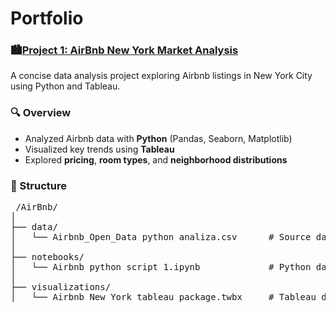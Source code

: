 # Portfolio 
### 🏙️[Project 1: AirBnb New York Market Analysis](https://github.com/matmarcinek/AirBnb)

A concise data analysis project exploring Airbnb listings in New York City using Python and Tableau.

### 🔍 Overview
- Analyzed Airbnb data with **Python** (Pandas, Seaborn, Matplotlib)
- Visualized key trends using **Tableau**
- Explored **pricing**, **room types**, and **neighborhood distributions**

### 📁 Structure

<pre> /AirBnb/
│
├── data/
│   └── Airbnb_Open_Data python analiza.csv      # Source dataset
│
├── notebooks/
│   └── Airbnb python script 1.ipynb             # Python data analysis
│
├── visualizations/
│   └── Airbnb New York tableau package.twbx     # Tableau dashboard </pre>   

